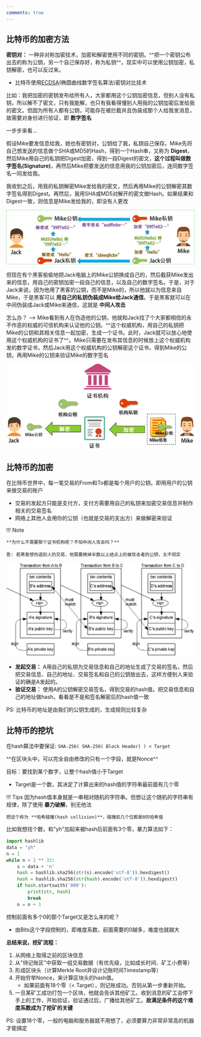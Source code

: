 ```yaml
---
comments: true
---
```


## 比特币的加密方法

**密钥对：**  一种非对称加密技术，加密和解密使用不同的密钥。^^把一个密钥公布出去的称为公钥，另一个自己保存好，称为私钥^^。现实中可以使用公钥加密，私钥解密，也可以反过来。

- 比特币使用[ECDSA](https://www.encryptionconsulting.com/education-center/what-is-ecdsa/#:~:text=Elliptic%20Curve%20Digital%20Signature%20Algorithm,generated%20by%20digital%20signing%20algorithms.)(椭圆曲线数字签名算法)密钥对比技术

比如：我把加密的密钥发布给所有人，大家都用这个公钥加密信息，但别人没有私钥，所以解不了密文，只有我能解，也只有我看得懂别人用我的公钥加密后发给我的密文。但因为所有人都有公钥，可能存在被拦截并且伪装成那个人给我发消息，故需要对身份进行验证，即 **数字签名**

一步步来看...

假设Mike要发信息给我，她也有密钥对，公钥给了我，私钥自己保存。Mike先将自己想发送的信息做个SHA或MD5的Hash，得到一个Hash串，又称为 **Digest**，然后Mike用自己的私钥把Digest加密，得到一段Digest的密文，**这个过程叫做数字签名(Signature)**，再然后Mike把要发送的信息用我的公钥加密后，连同数字签名一同发给我。

我收到之后，用我的私钥解密Mike发给我的密文，然后再用Mike的公钥解密其数字签名得到Digest。再然后，我用SHA或MD5对解开的密文做Hash。如果结果和Digest一致，则信息是Mike发给我的，即没有人更改

![数字签名](assets/数字签名.jpg)

但现在有个黑客偷偷地把Jack电脑上的Mike公钥换成自己的，然后截获Mike发出来的信息，用自己的密钥加密一段自己的信息，以及自己的数字签名。于是，对于Jack来说，因为他用了黑客的公钥，而不是Mike的，所以他就以为信息来自Mike，于是黑客可以 **用自己的私钥伪装成Mike给Jack通信**。于是黑客就可以在中间伪装成Jack或Mike来通信，这就是 **中间人攻击**

怎么办？ --> Mike看到有人在伪造他的公钥，他就和Jack找了个大家都相信的永不作恶的权威的可信机构来认证他的公钥。^^这个权威机构，用自己的私钥把Mike的公钥和其相关信息一起加密，生成一个证书。此时，Jack就可以放心地使用这个权威机构的证书了^^。Mike只需要在发布其信息的时候放上这个权威机构发的数字证书，然后Jack用这个权威机构的公钥解密这个证书，得到Mike的公钥，再用Mike的公钥来验证Mike的数字签名

![数字证书](./assets/数字证书.jpg)

## 比特币的加密

在比特币世界中，每一笔交易的From和To都是每个用户的公钥。即用用户的公钥来做交易的账户

- 交易的发起方只能是支付方，支付方需要用自己的私钥来加密交易信息并制作相关的交易签名
- 网络上其他人会用你的公钥（也就是交易的支出方）来做解密来验证

!!! Note

    **为什么不需要那个证书机构呢？不怕中间人攻击吗？**
    
    答: 若黑客想伪造别人的交易，他需要换掉半数以上结点上的被攻击者的公钥，太不现实

![交易](assets/交易.jpg)

- **发起交易：** A用自己的私钥为交易信息和自己的地址生成了交易的签名，然后把交易信息、自己的地址、交易签名和自己的公钥放出去，这样方便别人来验证的确是A发起的。
- **验证交易：** 使用A的公钥解密交易签名，得到交易的hash值。把交易信息和自己的地址做hash，看看是不是和签名解密后的hash值一致

PS: 比特币的地址是由我们的公钥生成的，生成规则比较复杂

## 比特币的挖坑

在hash算法中要保证: `SHA-256( SHA-256( Block Header) ) < Target `

^^在区块头中，可以完全自由修改的只有一个字段，就是Nonce^^

目标：要找到某个数字，让整个hash值小于Target

- Target是一个数，其决定了计算出来的hash值的字符串最前面有几个零

!!! Tips
    因为hash值本身就是一串相对随机的字符串。但想让这个随机的字符串有规律，除了使用 **暴力破解**，别无他法

    把这个称为 **哈希碰撞(hash collision)**，碰撞前几个位都是0的哈希值

比如我想找个数，和"yh"加起来被hash后前面有3个零，暴力算法如下：

``` python linenums="1"
import hashlib
data = "yh"
n = 1
while n < 2 ** 32:
    s = data + 'n'
    hash = hashlib.sha256(str(s).encode('utf-8')).hexdigest()
    hash = hashlib.sha256(str(hash).encode('utf-8')).hexdigest()
    if hash.startswith('000'):
        print(str, hash)
        break 
    n = n + 1
```

控制前面有多个0的那个Target又是怎么来的呢？

- 由Bits这个字段控制的，即难度系数，前面需要的0越多，难度也就越大

**总结来说，挖矿流程：**

1. 从网络上取得之前的区块信息
2. 从"待记账区"中获取一组交易数据（有优先级，比如成长时间、矿工小费等）
3. 形成区块头（计算Merkle Root并设计记账时间Timestamp等）
4. 开始穷举Nonce，来计算区块头的hash值。
    - 如果前面有18个零（< Target），则记账成功。否则从第一步重新开始。
5. 一旦某矿工成功打包一个区块，他就会告诉其他矿工。收到消息的矿工会停下手上的工作，开始验证，验证通过后，广播给其他矿工。**故满足条件的这个难度系数成为了挖矿的关键**

PS: 设置18个零，一般的电脑和服务器就不用想了，必须要算力非常非常高的机器才能搞定
